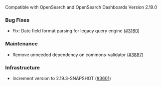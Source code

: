 Compatible with OpenSearch and OpenSearch Dashboards Version 2.19.0

### Bug Fixes

* Fix: Date field format parsing for legacy query engine ([#3160](https://github.com/opensearch-project/sql/pull/3160))

### Maintenance

* Remove unneeded dependency on commons-validator ([#3887](https://github.com/opensearch-project/sql/pull/3887))

### Infrastructure

* Increment version to 2.19.3-SNAPSHOT ([#3601](https://github.com/opensearch-project/sql/pull/3601))
